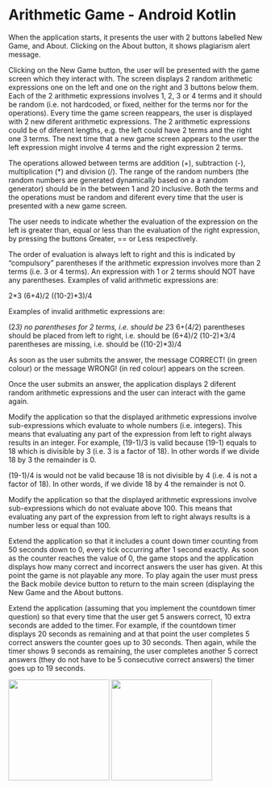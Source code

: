 # Arithmetic Game - Android Kotlin

When the application starts, it presents the user with 2 buttons labelled New Game, and About.
Clicking on the About button, it shows plagiarism alert message.

Clicking on the New Game button, the user will be presented with the game screen which they interact with. The screen displays 2 random arithmetic expressions one on the left and one on the right and 3 buttons below them. Each of the 2 arithmetic expressions involves 1, 2, 3 or 4 terms and it should be random (i.e. not hardcoded, or fixed, neither for the terms nor for the operations). Every time the game screen reappears, the user is displayed with 2 new diferent arithmetic expressions. The 2 arithmetic expressions could be of diferent lengths, e.g. the left could have 2 terms and the right one 3 terms. The next time that a new game screen appears to the user the left expression might involve 4 terms and the right expression 2 terms.

The operations allowed between terms are addition (+), subtraction (-), multiplication (*) and division (/).
The range of the random numbers (the random numbers are generated dynamically based on a a random generator) should be in the between 1 and 20 inclusive.
Both the terms and the operations must be  random and  diferent every  time that the user is presented with a new game screen.

The user needs to indicate whether the evaluation of the expression on the left is greater than, equal or less than the evaluation of the right expression, by pressing the buttons Greater, == or Less respectively.

The order of evaluation is always left to right and this is indicated by “compulsory” parentheses if the arithmetic expression involves more than 2 terms (i.e. 3 or 4 terms). An expression with 1 or 2 terms should NOT have any parentheses.
Examples of valid arithmetic expressions are:

2*3 (6+4)/2
((10-2)*3)/4

Examples of invalid arithmetic expressions are:

(2*3)	no parentheses for 2 terms, i.e. should be 2*3
6+(4/2) parentheses should be placed from left to right, i.e. should be (6+4)/2 (10-2)*3/4	parentheses are missing, i.e. should be ((10-2)*3)/4

As soon as the user submits the answer, the message CORRECT! (in green colour) or the message WRONG! (in red colour) appears on the screen.

Once the user submits an answer, the application displays 2 diferent random arithmetic expressions and the user can interact with the game again.

Modify the application so that the displayed arithmetic expressions involve sub-expressions which evaluate to whole numbers (i.e. integers).  This means that evaluating any part of the expression from left to right always results in an integer.
For example, (19-1)/3 is valid because (19-1) equals to 18 which is divisible by 3 (i.e. 3 is a factor of 18). In other words if we divide 18 by 3 the remainder is 0.

(19-1)/4 is would not be valid because 18 is not divisible by 4 (i.e. 4 is not a factor of 18). In other words, if we divide 18 by 4 the remainder is not 0.

Modify the application so that the displayed arithmetic expressions involve sub-expressions which do not evaluate above 100. This means that evaluating any part of the expression from left to right always results is a number less or equal than 100.

Extend the application so that it includes a count down timer counting from 50 seconds down to 0, every tick occurring after 1 second exactly.
As soon as the counter reaches the value of 0, the game stops and the application displays how many correct and incorrect answers the user has given. At this point the game is not playable any more. To play again the user must press the Back mobile device button to return to the main screen (displaying the New Game and the About buttons.

Extend the application (assuming that you implement the countdown timer question) so that every time that the user get 5 answers correct, 10 extra seconds are added to the timer. For example, if the countdown timer displays 20 seconds as remaining and at that point the user completes 5 correct answers the counter goes up to 30 seconds. Then again, while the timer shows 9 seconds as remaining, the user completes another 5 correct answers (they do not have to be 5 consecutive correct answers) the timer goes up to 19 seconds.
 
<img src="https://github.com/helderpgoncalves/ArithmeticGame-Android/blob/main/app/src/main/res/drawable/game_screen.png" width="200"/>
<img src="https://github.com/helderpgoncalves/ArithmeticGame-Android/blob/main/app/src/main/res/drawable/game_screen1.png" width="200"/>

